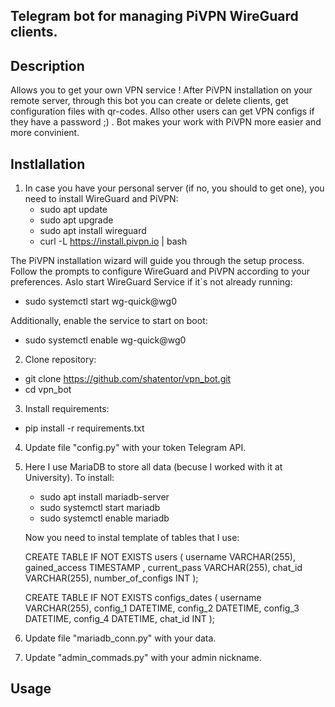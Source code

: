 
## Telegram bot for managing PiVPN WireGuard clients.

## Description 
Allows you to get your own VPN service ! 
After PiVPN installation on your remote server, through this bot you can create or delete clients, get configuration files with qr-codes.
Allso other users can get VPN configs if they have a password ;) . 
Bot makes your work with PiVPN more easier and more convinient.


## Instlallation
1. In case you have your personal server (if no, you should to get one), you need to install WireGuard and PiVPN:
   - sudo apt update
   - sudo apt upgrade
   - sudo apt install wireguard
   - curl -L https://install.pivpn.io | bash
   
The PiVPN installation wizard will guide you through the setup process. Follow the prompts to configure WireGuard and PiVPN according to your preferences.
Aslo start WireGuard Service if it`s not already running:
   - sudo systemctl start wg-quick@wg0

Additionally, enable the service to start on boot:
   - sudo systemctl enable wg-quick@wg0
     
2. Clone repository:
  - git clone https://github.com/shatentor/vpn_bot.git
  - cd vpn_bot

3. Install requirements:
  - pip install -r requirements.txt
    
4. Update file "config.py" with your token Telegram API.
5. Here I use MariaDB to store all data (becuse I worked with it at University). To install:
   - sudo apt install mariadb-server
   - sudo systemctl start mariadb
   - sudo systemctl enable mariadb
     
   Now you need to instal template of tables that I use:

   CREATE TABLE IF NOT EXISTS users (
    username VARCHAR(255),
    gained_access TIMESTAMP ,
    current_pass VARCHAR(255),
    chat_id VARCHAR(255),
    number_of_configs INT
);

   CREATE TABLE IF NOT EXISTS configs_dates (
    username VARCHAR(255),
    config_1 DATETIME,
    config_2 DATETIME,
    config_3 DATETIME,
    config_4 DATETIME,
    chat_id INT
);

6. Update file "mariadb_conn.py" with your data.
7. Update "admin_commads.py" with your admin nickname.


## Usage

     


    
  
